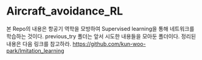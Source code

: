 # Aircraft_avoidance_RL
본 Repo의 내용은 항공기 역학을 모방하여 Supervised learning을 통해 네트워크를 학습하는 것이다. 
previous_try 폴더는 앞서 시도한 내용들을 모아둔 폴더이다. 정리된 내용은 다음 링크를 참고하라.
https://github.com/kun-woo-park/Imitation_learning
